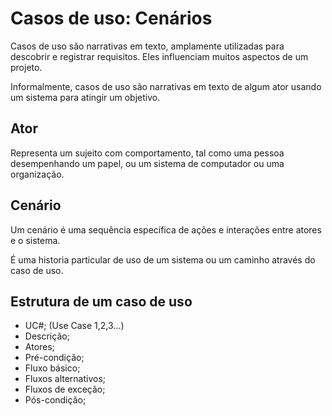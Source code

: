 # Casos de uso: Cenários

Casos de uso são narrativas em texto, amplamente utilizadas para descobrir e registrar requisitos. Eles influenciam muitos aspectos de um projeto.

Informalmente, casos de uso são narrativas em texto de algum ator usando um sistema para atingir um objetivo.


## Ator

Representa um sujeito com comportamento, tal como uma pessoa desempenhando um papel, ou um sistema de computador ou uma organização.

## Cenário

Um cenário é uma sequência específica de ações e interações entre atores e o sistema.

É uma historia particular de uso de um sistema ou um caminho através do caso de uso.

## Estrutura de um caso de uso

- UC#; (Use Case 1,2,3...)
- Descrição;
- Atores;
- Pré-condição;
- Fluxo básico;
- Fluxos alternativos;
- Fluxos de exceção;
- Pós-condição;
